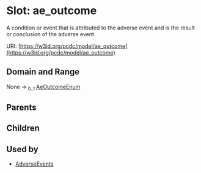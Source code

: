 
# Slot: ae_outcome


A condition or event that is attributed to the adverse event and is the result or conclusion of the adverse event.

URI: [https://w3id.org/pcdc/model/ae_outcome](https://w3id.org/pcdc/model/ae_outcome)


## Domain and Range

None &#8594;  <sub>0..1</sub> [AeOutcomeEnum](AeOutcomeEnum.md)

## Parents


## Children


## Used by

 * [AdverseEvents](AdverseEvents.md)
